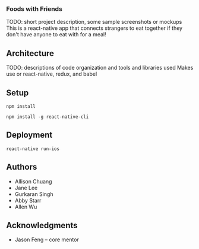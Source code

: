### Foods with Friends

TODO: short project description, some sample screenshots or mockups
This is a react-native app that connects strangers to eat together if they don't have anyone to eat with for a meal!

## Architecture

TODO:  descriptions of code organization and tools and libraries used
Makes use or react-native, redux, and babel

## Setup
`npm install`

`npm install -g react-native-cli`

## Deployment
`react-native run-ios`

## Authors
* Allison Chuang
* Jane Lee
* Gurkaran Singh
* Abby Starr
* Allen Wu

## Acknowledgments
* Jason Feng – core mentor

